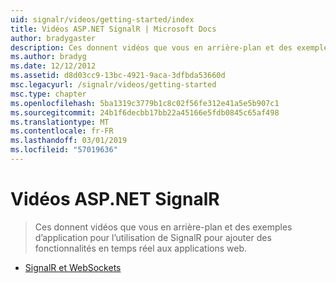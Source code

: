 ```yaml
---
uid: signalr/videos/getting-started/index
title: Vidéos ASP.NET SignalR | Microsoft Docs
author: bradygaster
description: Ces donnent vidéos que vous en arrière-plan et des exemples d’application pour l’utilisation de SignalR pour ajouter des fonctionnalités en temps réel aux applications web.
ms.author: bradyg
ms.date: 12/12/2012
ms.assetid: d8d03cc9-13bc-4921-9aca-3dfbda53660d
msc.legacyurl: /signalr/videos/getting-started
msc.type: chapter
ms.openlocfilehash: 5ba1319c3779b1c8c02f56fe312e41a5e5b907c1
ms.sourcegitcommit: 24b1f6decbb17bb22a45166e5fdb0845c65af498
ms.translationtype: MT
ms.contentlocale: fr-FR
ms.lasthandoff: 03/01/2019
ms.locfileid: "57019636"
---
```

<a name="aspnet-signalr-videos"></a>Vidéos ASP.NET SignalR
====================
> Ces donnent vidéos que vous en arrière-plan et des exemples d’application pour l’utilisation de SignalR pour ajouter des fonctionnalités en temps réel aux applications web.


- [SignalR et WebSockets](signalr-and-web-sockets.md)
